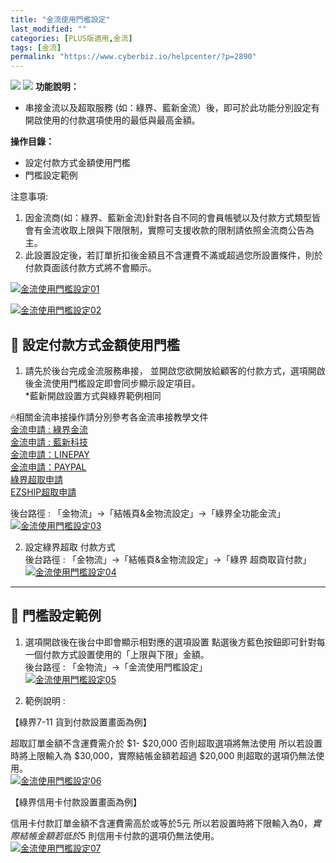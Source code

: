 ```yaml
---
title: "金流使用門檻設定"
last_modified: ""
categories: [PLUS版適用,金流]
tags: [金流]
permalink: "https://www.cyberbiz.io/helpcenter/?p=2890"
---
```


![](https://www.cyberbiz.io/helpcenter/wp-content/uploads/一般版1.png)
![](https://www.cyberbiz.io/helpcenter/wp-content/uploads/PLUS版1.png)
**功能說明：**  

* 串接金流以及超取服務 (如：綠界、藍新金流）後，即可於此功能分別設定有開啟使用的付款選項使用的最低與最高金額。 

**操作目錄：**

* 設定付款方式金額使用門檻
* 門檻設定範例

注意事項:  

1. 因金流商(如：綠界、藍新金流)針對各自不同的會員帳號以及付款方式類型皆會有金流收取上限與下限限制，實際可支援收款的限制請依照金流商公告為主。
2. 此設置設定後，若訂單折扣後金額且不含運費不滿或超過您所設置條件，則於付款頁面該付款方式將不會顯示。

[![金流使用門檻設定01](https://www.cyberbiz.io/helpcenter/wp-content/uploads/金流使用門檻設定01.png)](https://www.cyberbiz.io/helpcenter/wp-content/uploads/金流使用門檻設定01.png)

[![金流使用門檻設定02](https://www.cyberbiz.io/helpcenter/wp-content/uploads/金流使用門檻設定02.png)](https://www.cyberbiz.io/helpcenter/wp-content/uploads/金流使用門檻設定02.png)



## 📌 設定付款方式金額使用門檻



1. 請先於後台完成金流服務串接， 並開啟您欲開放給顧客的付款方式，選項開啟後金流使用門檻設定即會同步顯示設定項目。   
*藍新開啟設置方式與綠界範例相同  

🖱相關金流串接操作請分別參考各金流串接教學文件  
[金流申請 : 綠界金流](https://www.cyberbiz.io/helpcenter/?p=4872)  
[金流申請 : 藍新科技](https://www.cyberbiz.io/helpcenter/?p=2577)  
[金流申請：LINEPAY](https://www.cyberbiz.io/helpcenter/?p=2127)  
[金流申請：PAYPAL](https://www.cyberbiz.io/helpcenter/?p=2553)  
[綠界超取申請](https://www.cyberbiz.io/helpcenter/?p=2430)  
[EZSHIP超取申請](https://www.cyberbiz.io/helpcenter/?p=2524)  

後台路徑 : 「金物流」→「結帳頁&金物流設定」→「綠界全功能金流」  
[![金流使用門檻設定03](https://www.cyberbiz.io/helpcenter/wp-content/uploads/金流使用門檻設定03.png)](https://www.cyberbiz.io/helpcenter/wp-content/uploads/金流使用門檻設定03.png)



2. 設定綠界超取 付款方式  
後台路徑 : 「金物流」→「結帳頁&金物流設定」→「綠界 超商取貨付款」  
[![金流使用門檻設定04](https://www.cyberbiz.io/helpcenter/wp-content/uploads/金流使用門檻設定04.png)](https://www.cyberbiz.io/helpcenter/wp-content/uploads/金流使用門檻設定04.png)

* * *



## 📌 門檻設定範例



1. 選項開啟後在後台中即會顯示相對應的選項設置 點選後方藍色按鈕即可針對每一個付款方式設置使用的「上限與下限」金額。   
後台路徑 : 「金物流」→「金流使用門檻設定」  
[![金流使用門檻設定05](https://www.cyberbiz.io/helpcenter/wp-content/uploads/金流使用門檻設定05.png)](https://www.cyberbiz.io/helpcenter/wp-content/uploads/金流使用門檻設定05.png)



2. 範例說明 :   


【綠界7-11 貨到付款設置畫面為例】

超取訂單金額不含運費需介於 $1- $20,000 否則超取選項將無法使用 所以若設置時將上限輸入為 $30,000，實際結帳金額若超過 $20,000
則超取的選項仍無法使用。  
[![金流使用門檻設定06](https://www.cyberbiz.io/helpcenter/wp-content/uploads/金流使用門檻設定06.png)](https://www.cyberbiz.io/helpcenter/wp-content/uploads/金流使用門檻設定06.png)  


【綠界信用卡付款設置畫面為例】

信用卡付款訂單金額不含運費需高於或等於5元 所以若設置時將下限輸入為$0，實際結帳金額若 低於$5 則信用卡付款的選項仍無法使用。  
[![金流使用門檻設定07](https://www.cyberbiz.io/helpcenter/wp-content/uploads/金流使用門檻設定07.png)](https://www.cyberbiz.io/helpcenter/wp-content/uploads/金流使用門檻設定07.png)



